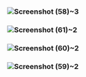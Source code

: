 

### ![Screenshot (58)~3](https://user-images.githubusercontent.com/73120937/157810854-0e9d5a51-9c63-4787-963d-247413a0283c.png)
###
### ![Screenshot (61)~2](https://user-images.githubusercontent.com/73120937/157810808-b196a305-e33f-4d8c-8141-5617985bee0b.png)
###
### ![Screenshot (60)~2](https://user-images.githubusercontent.com/73120937/157810987-e0d9b41e-dee7-407f-bf62-404c6264cbe5.png)
###
### ![Screenshot (59)~2](https://user-images.githubusercontent.com/73120937/157811110-8b12020d-8a7b-4632-8129-4c28a8bdccb1.png)
